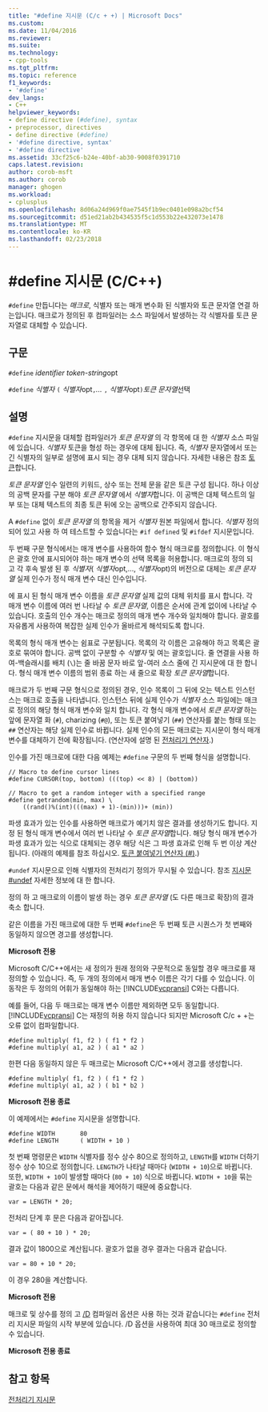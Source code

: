 ```yaml
---
title: "#define 지시문 (C/c + +) | Microsoft Docs"
ms.custom: 
ms.date: 11/04/2016
ms.reviewer: 
ms.suite: 
ms.technology:
- cpp-tools
ms.tgt_pltfrm: 
ms.topic: reference
f1_keywords:
- '#define'
dev_langs:
- C++
helpviewer_keywords:
- define directive (#define), syntax
- preprocessor, directives
- define directive (#define)
- '#define directive, syntax'
- '#define directive'
ms.assetid: 33cf25c6-b24e-40bf-ab30-9008f0391710
caps.latest.revision: 
author: corob-msft
ms.author: corob
manager: ghogen
ms.workload:
- cplusplus
ms.openlocfilehash: 8d06a24d969f0ae7545f1b9ec0401e098a2bcf54
ms.sourcegitcommit: d51ed21ab2b434535f5c1d553b22e432073e1478
ms.translationtype: MT
ms.contentlocale: ko-KR
ms.lasthandoff: 02/23/2018
---
```

# <a name="define-directive-cc"></a>#define 지시문 (C/C++)
`#define` 만듭니다는 *매크로*, 식별자 또는 매개 변수화 된 식별자와 토큰 문자열 연결 하는입니다. 매크로가 정의된 후 컴파일러는 소스 파일에서 발생하는 각 식별자를 토큰 문자열로 대체할 수 있습니다.  
  
## <a name="syntax"></a>구문  
 `#define` *identifier* *token-string*opt  
  
 `#define` *식별자* `(` *식별자*opt`,`*...*  `,` *식별자*opt`)`*토큰 문자열*선택  
  
## <a name="remarks"></a>설명  
 `#define` 지시문을 대체할 컴파일러가 *토큰 문자열* 의 각 항목에 대 한 *식별자* 소스 파일에 있습니다. *식별자* 토큰을 형성 하는 경우에 대체 됩니다. 즉, *식별자* 문자열에서 또는 긴 식별자의 일부로 설명에 표시 되는 경우 대체 되지 않습니다. 자세한 내용은 참조 [토큰](../cpp/tokens-cpp.md)합니다.  
  
 *토큰 문자열* 인수 일련의 키워드, 상수 또는 전체 문을 같은 토큰 구성 됩니다. 하나 이상의 공백 문자를 구분 해야 *토큰 문자열* 에서 *식별자*합니다. 이 공백은 대체 텍스트의 일부 또는 대체 텍스트의 최종 토큰 뒤에 오는 공백으로 간주되지 않습니다.  
  
 A `#define` 없이 *토큰 문자열* 의 항목을 제거 *식별자* 원본 파일에서 합니다. *식별자* 정의 되어 있고 사용 하 여 테스트할 수 있습니다는 `#if defined` 및 `#ifdef` 지시문입니다.  
  
 두 번째 구문 형식에서는 매개 변수를 사용하여 함수 형식 매크로를 정의합니다. 이 형식은 괄호 안에 표시되어야 하는 매개 변수의 선택 목록을 허용합니다. 매크로의 정의 되 고 각 후속 발생 된 후 *식별자*( *식별자*opt,..., *식별자*opt)의 버전으로 대체는  *토큰 문자열* 실제 인수가 정식 매개 변수 대신 인수입니다.  
  
 에 표시 된 형식 매개 변수 이름을 *토큰 문자열* 실제 값의 대체 위치를 표시 합니다. 각 매개 변수 이름에 여러 번 나타날 수 *토큰 문자열*, 이름은 순서에 관계 없이에 나타날 수 있습니다. 호출의 인수 개수는 매크로 정의의 매개 변수 개수와 일치해야 합니다. 괄호를 자유롭게 사용하여 복잡한 실제 인수가 올바르게 해석되도록 합니다.  
  
 목록의 형식 매개 변수는 쉼표로 구분됩니다. 목록의 각 이름은 고유해야 하고 목록은 괄호로 묶여야 합니다. 공백 없이 구분할 수 *식별자* 및 여는 괄호입니다. 줄 연결을 사용 하 여-백슬래시를 배치 (`\`)는 줄 바꿈 문자 바로 앞-여러 소스 줄에 긴 지시문에 대 한 합니다. 형식 매개 변수 이름의 범위 종료 하는 새 줄으로 확장 *토큰 문자열*합니다.  
  
 매크로가 두 번째 구문 형식으로 정의된 경우, 인수 목록이 그 뒤에 오는 텍스트 인스턴스는 매크로 호출을 나타냅니다. 인스턴스 뒤에 실제 인수가 *식별자* 소스 파일에는 매크로 정의의 해당 형식 매개 변수와 일치 합니다. 각 형식 매개 변수에서 *토큰 문자열* 하는 앞에 문자열 화 (`#`), charizing (`#@`), 또는 토큰 붙여넣기 (`##`) 연산자를 붙는 형태 또는 `##` 연산자는 해당 실제 인수로 바뀝니다. 실제 인수의 모든 매크로는 지시문이 형식 매개 변수를 대체하기 전에 확장됩니다. (연산자에 설명 된 [전처리기 연산자](../preprocessor/preprocessor-operators.md).)  
  
 인수를 가진 매크로에 대한 다음 예제는 `#define` 구문의 두 번째 형식을 설명합니다.  
  
```  
// Macro to define cursor lines   
#define CURSOR(top, bottom) (((top) << 8) | (bottom))  
  
// Macro to get a random integer with a specified range   
#define getrandom(min, max) \  
    ((rand()%(int)(((max) + 1)-(min)))+ (min))  
```  
  
 파생 효과가 있는 인수를 사용하면 매크로가 예기치 않은 결과를 생성하기도 합니다. 지정 된 형식 매개 변수에서 여러 번 나타날 수 *토큰 문자열*합니다. 해당 형식 매개 변수가 파생 효과가 있는 식으로 대체되는 경우 해당 식은 그 파생 효과로 인해 두 번 이상 계산됩니다. (아래의 예제를 참조 하십시오. [토큰 붙여넣기 연산자 (#)](../preprocessor/token-pasting-operator-hash-hash.md).)  
  
 `#undef` 지시문으로 인해 식별자의 전처리기 정의가 무시될 수 있습니다. 참조 [지시문 #undef](../preprocessor/hash-undef-directive-c-cpp.md) 자세한 정보에 대 한 합니다.  
  
 정의 하 고 매크로의 이름이 발생 하는 경우 *토큰 문자열* (도 다른 매크로 확장)의 결과 축소 합니다.  
  
 같은 이름을 가진 매크로에 대한 두 번째 `#define`은 두 번째 토큰 시퀀스가 첫 번째와 동일하지 않으면 경고를 생성합니다.  
  
 **Microsoft 전용**  
  
 Microsoft C/C++에서는 새 정의가 원래 정의와 구문적으로 동일할 경우 매크로를 재정의할 수 있습니다. 즉, 두 개의 정의에서 매개 변수 이름은 각기 다를 수 있습니다. 이 동작은 두 정의의 어휘가 동일해야 하는 [!INCLUDE[vcpransi](../atl-mfc-shared/reference/includes/vcpransi_md.md)] C와는 다릅니다.  
  
 예를 들어, 다음 두 매크로는 매개 변수 이름만 제외하면 모두 동일합니다. [!INCLUDE[vcpransi](../atl-mfc-shared/reference/includes/vcpransi_md.md)] C는 재정의 허용 하지 않습니다 되지만 Microsoft C/c + +는 오류 없이 컴파일합니다.  
  
```  
#define multiply( f1, f2 ) ( f1 * f2 )  
#define multiply( a1, a2 ) ( a1 * a2 )  
```  
  
 한편 다음 동일하지 않은 두 매크로는 Microsoft C/C++에서 경고를 생성합니다.  
  
```  
#define multiply( f1, f2 ) ( f1 * f2 )  
#define multiply( a1, a2 ) ( b1 * b2 )  
```  
  
 **Microsoft 전용 종료**  
  
 이 예제에서는 `#define` 지시문을 설명합니다.  
  
```  
#define WIDTH       80  
#define LENGTH      ( WIDTH + 10 )  
```  
  
 첫 번째 명령문은 `WIDTH` 식별자를 정수 상수 80으로 정의하고, `LENGTH`를 `WIDTH` 더하기 정수 상수 10으로 정의합니다. `LENGTH`가 나타날 때마다 (`WIDTH + 10`)으로 바뀝니다. 또한, `WIDTH + 10`이 발생할 때마다 (`80 + 10`) 식으로 바뀝니다. `WIDTH + 10`을 묶는 괄호는 다음과 같은 문에서 해석을 제어하기 때문에 중요합니다.  
  
```  
var = LENGTH * 20;  
```  
  
 전처리 단계 후 문은 다음과 같아집니다.  
  
```  
var = ( 80 + 10 ) * 20;  
```  
  
 결과 값이 1800으로 계산됩니다. 괄호가 없을 경우 결과는 다음과 같습니다.  
  
```  
var = 80 + 10 * 20;  
```  
  
 이 경우 280을 계산합니다.  
  
 **Microsoft 전용**  
  
 매크로 및 상수를 정의 고 [/D](../build/reference/d-preprocessor-definitions.md) 컴파일러 옵션은 사용 하는 것과 같습니다는 `#define` 전처리 지시문 파일의 시작 부분에 있습니다. /D 옵션을 사용하여 최대 30 매크로로 정의할 수 있습니다.  
  
 **Microsoft 전용 종료**  
  
## <a name="see-also"></a>참고 항목  
 [전처리기 지시문](../preprocessor/preprocessor-directives.md)